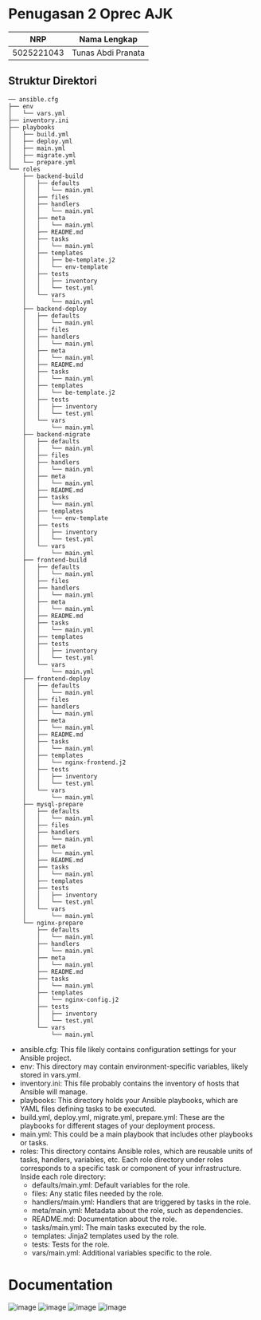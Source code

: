 # Penugasan 2 Oprec AJK
| NRP | Nama Lengkap |
|----------|----------|
| 5025221043 | Tunas Abdi Pranata |

## Struktur Direktori

```
── ansible.cfg
├── env
│   └── vars.yml
├── inventory.ini
├── playbooks
│   ├── build.yml
│   ├── deploy.yml
│   ├── main.yml
│   ├── migrate.yml
│   └── prepare.yml
└── roles
    ├── backend-build
    │   ├── defaults
    │   │   └── main.yml
    │   ├── files
    │   ├── handlers
    │   │   └── main.yml
    │   ├── meta
    │   │   └── main.yml
    │   ├── README.md
    │   ├── tasks
    │   │   └── main.yml
    │   ├── templates
    │   │   ├── be-template.j2
    │   │   └── env-template
    │   ├── tests
    │   │   ├── inventory
    │   │   └── test.yml
    │   └── vars
    │       └── main.yml
    ├── backend-deploy
    │   ├── defaults
    │   │   └── main.yml
    │   ├── files
    │   ├── handlers
    │   │   └── main.yml
    │   ├── meta
    │   │   └── main.yml
    │   ├── README.md
    │   ├── tasks
    │   │   └── main.yml
    │   ├── templates
    │   │   └── be-template.j2
    │   ├── tests
    │   │   ├── inventory
    │   │   └── test.yml
    │   └── vars
    │       └── main.yml
    ├── backend-migrate
    │   ├── defaults
    │   │   └── main.yml
    │   ├── files
    │   ├── handlers
    │   │   └── main.yml
    │   ├── meta
    │   │   └── main.yml
    │   ├── README.md
    │   ├── tasks
    │   │   └── main.yml
    │   ├── templates
    │   │   └── env-template
    │   ├── tests
    │   │   ├── inventory
    │   │   └── test.yml
    │   └── vars
    │       └── main.yml
    ├── frontend-build
    │   ├── defaults
    │   │   └── main.yml
    │   ├── files
    │   ├── handlers
    │   │   └── main.yml
    │   ├── meta
    │   │   └── main.yml
    │   ├── README.md
    │   ├── tasks
    │   │   └── main.yml
    │   ├── templates
    │   ├── tests
    │   │   ├── inventory
    │   │   └── test.yml
    │   └── vars
    │       └── main.yml
    ├── frontend-deploy
    │   ├── defaults
    │   │   └── main.yml
    │   ├── files
    │   ├── handlers
    │   │   └── main.yml
    │   ├── meta
    │   │   └── main.yml
    │   ├── README.md
    │   ├── tasks
    │   │   └── main.yml
    │   ├── templates
    │   │   └── nginx-frontend.j2
    │   ├── tests
    │   │   ├── inventory
    │   │   └── test.yml
    │   └── vars
    │       └── main.yml
    ├── mysql-prepare
    │   ├── defaults
    │   │   └── main.yml
    │   ├── files
    │   ├── handlers
    │   │   └── main.yml
    │   ├── meta
    │   │   └── main.yml
    │   ├── README.md
    │   ├── tasks
    │   │   └── main.yml
    │   ├── templates
    │   ├── tests
    │   │   ├── inventory
    │   │   └── test.yml
    │   └── vars
    │       └── main.yml
    └── nginx-prepare
        ├── defaults
        │   └── main.yml
        ├── handlers
        │   └── main.yml
        ├── meta
        │   └── main.yml
        ├── README.md
        ├── tasks
        │   └── main.yml
        ├── templates
        │   └── nginx-config.j2
        ├── tests
        │   ├── inventory
        │   └── test.yml
        └── vars
            └── main.yml
```

- ansible.cfg: This file likely contains configuration settings for your Ansible project.
- env: This directory may contain environment-specific variables, likely stored in vars.yml.
- inventory.ini: This file probably contains the inventory of hosts that Ansible will manage.
- playbooks: This directory holds your Ansible playbooks, which are YAML files defining tasks to be executed.
- build.yml, deploy.yml, migrate.yml, prepare.yml: These are the playbooks for different stages of your deployment process.
- main.yml: This could be a main playbook that includes other playbooks or tasks.
- roles: This directory contains Ansible roles, which are reusable units of tasks, handlers, variables, etc.
Each role directory under roles corresponds to a specific task or component of your infrastructure.
Inside each role directory:
    - defaults/main.yml: Default variables for the role.
    - files: Any static files needed by the role.
    - handlers/main.yml: Handlers that are triggered by tasks in the role.
    - meta/main.yml: Metadata about the role, such as dependencies.
    - README.md: Documentation about the role.
    - tasks/main.yml: The main tasks executed by the role.
    - templates: Jinja2 templates used by the role.
    - tests: Tests for the role.
    - vars/main.yml: Additional variables specific to the role.
# Documentation
![image](https://github.com/yaudahbanh/ajk-abdi-penugasan2/assets/39010800/f8dd2f2d-6c00-4638-af1e-a1e6f3a391f8)
![image](https://github.com/yaudahbanh/ajk-abdi-penugasan2/assets/39010800/04435746-a917-48e1-b762-3a7fe9685234)
![image](https://github.com/yaudahbanh/ajk-abdi-penugasan2/assets/39010800/28682be7-6754-4665-b27c-0de94061f1c8)
![image](https://github.com/yaudahbanh/ajk-abdi-penugasan2/assets/39010800/eb32f932-a94a-4c81-a924-c5db8ec79164)



